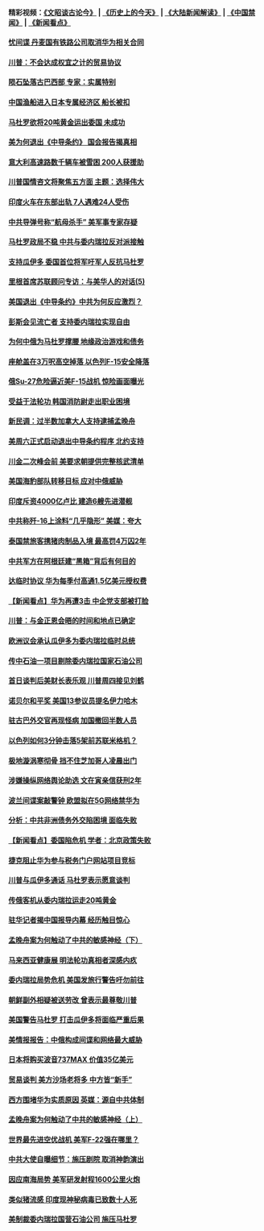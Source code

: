 #### 精彩视频：[《文昭谈古论今》](http://45.32.25.56/wenzhao) | [《历史上的今天》](http://45.32.25.56/today-in-history) | [《大陆新闻解读》](http://45.32.25.56/ntdtv-comedy) | [《中国禁闻》](http://45.32.25.56/ntdtv-news) | [《新闻看点》](http://45.32.25.56/news-insight) 

 #### [忧间谍 丹麦国有铁路公司取消华为相关合同](../pages/nsc418/n11022491.md?t=02040331) 

#### [川普：不会达成权宜之计的贸易协议](../pages/nsc418/n11022486.md?t=02040331) 

#### [陨石坠落古巴西部 专家：实属特别](../pages/nsc418/n11022388.md?t=02040331) 

#### [中国渔船进入日本专属经济区 船长被扣](../pages/nsc418/n11022404.md?t=02040331) 

#### [马杜罗欲将20吨黄金运出委国 未成功](../pages/nsc418/n11022367.md?t=02040331) 

#### [美为何退出《中导条约》 国会报告揭真相](../pages/nsc418/n11022256.md?t=02040331) 

#### [意大利高速路数千辆车被雪困 200人获援助](../pages/nsc418/n11022003.md?t=02040331) 

#### [川普国情咨文将聚焦五方面 主题：选择伟大](../pages/nsc418/n11021501.md?t=02040331) 

#### [印度火车在东部出轨 7人遇难24人受伤](../pages/nsc418/n11021809.md?t=02040331) 

#### [中共导弹号称“航母杀手” 美军事专家存疑](../pages/nsc418/n11021488.md?t=02040331) 

#### [马杜罗政局不稳 中共与委内瑞拉反对派接触](../pages/nsc418/n11020719.md?t=02040331) 

#### [支持瓜伊多 委国首位将军吁军人反抗马杜罗](../pages/nsc418/n11020776.md?t=02040331) 

#### [里根首席苏联顾问专访：与美华人的对话(5)](../pages/nsc418/n10968703.md?t=02040331) 

#### [美国退出《中导条约》中共为何反应激烈？](../pages/nsc418/n11020569.md?t=02040331) 

#### [彭斯会见流亡者 支持委内瑞拉实现自由](../pages/nsc418/n11020031.md?t=02040331) 

#### [为何中俄为马杜罗撑腰 地缘政治游戏和债务](../pages/nsc418/n11018692.md?t=02040331) 

#### [座舱盖在3万呎高空掉落 以色列F-15安全降落](../pages/nsc418/n11019864.md?t=02040331) 

#### [俄Su-27危险逼近美F-15战机 惊险画面曝光](../pages/nsc418/n11019743.md?t=02040331) 

#### [受益于法轮功 韩国消防尉走出职业困境](../pages/nsc418/n11017411.md?t=02040331) 

#### [新民调：过半数加拿大人支持逮捕孟晚舟](../pages/nsc418/n11018655.md?t=02040331) 

#### [美周六正式启动退出中导条约程序 北约支持](../pages/nsc418/n11018405.md?t=02040331) 

#### [川金二次峰会前 美要求朝提供完整核武清单](../pages/nsc418/n11017962.md?t=02040331) 

#### [美国海豹部队转移目标 应对中俄威胁](../pages/nsc418/n11017801.md?t=02040331) 

#### [印度斥资4000亿卢比 建造6艘先进潜舰](../pages/nsc418/n11017635.md?t=02040331) 

#### [中共称歼-16上涂料“几乎隐形” 美媒：夸大](../pages/nsc418/n11017535.md?t=02040331) 

#### [泰国禁旅客携猪肉制品入境 最高罚4万囚2年](../pages/nsc418/n11016939.md?t=02040331) 

#### [中共军方在阿根廷建“黑箱”背后有何目的](../pages/nsc418/n11016689.md?t=02040331) 

#### [达临时协议 华为每季付高通1.5亿美元授权费](../pages/nsc418/n11016503.md?t=02040331) 

#### [【新闻看点】华为再遭3击 中企党支部被打脸](../pages/nsc418/n11016110.md?t=02040331) 

#### [川普：与金正恩会晤的时间和地点已确定](../pages/nsc418/n11016340.md?t=02040331) 

#### [欧洲议会承认瓜伊多为委内瑞拉临时总统](../pages/nsc418/n11016267.md?t=02040331) 

#### [传中石油一项目剔除委内瑞拉国家石油公司](../pages/nsc418/n11015982.md?t=02040331) 

#### [首日谈判后美财长表乐观 川普周四接见刘鹤](../pages/nsc418/n11015436.md?t=02040331) 

#### [诺贝尔和平奖 美国13参议员提名伊力哈木](../pages/nsc418/n11014742.md?t=02040331) 

#### [驻古巴外交官再现怪病 加国撤回半数人员](../pages/nsc418/n11014810.md?t=02040331) 

#### [以色列如何3分钟击落5架前苏联米格机？](../pages/nsc418/n11014659.md?t=02040331) 

#### [极地漩涡寒彻骨 挡不住芝加哥人凌晨出门](../pages/nsc418/n11014521.md?t=02040331) 

#### [涉嫌操纵网络舆论助选 文在寅亲信获刑2年](../pages/nsc418/n11014174.md?t=02040331) 

#### [波兰间谍案敲警钟 欧盟拟在5G网络禁华为](../pages/nsc418/n11013814.md?t=02040331) 

#### [分析：中共非洲债务外交陷困境 面临失败](../pages/nsc418/n11013731.md?t=02040331) 

#### [【新闻看点】委国陷危机 学者：北京政策失败](../pages/nsc418/n11013287.md?t=02040331) 

#### [捷克阻止华为参与税务门户网站项目竞标](../pages/nsc418/n11013525.md?t=02040331) 

#### [川普与瓜伊多通话 马杜罗表示愿意谈判](../pages/nsc418/n11013353.md?t=02040331) 

#### [传俄客机从委内瑞拉运走20吨黄金](../pages/nsc418/n11013224.md?t=02040331) 

#### [驻华记者揭中国报导内幕 经历触目惊心](../pages/nsc418/n11013118.md?t=02040331) 

#### [孟晚舟案为何触动了中共的敏感神经（下）](../pages/nsc418/n11008903.md?t=02040331) 

#### [马来西亚健康展 明法轮功真相者深感内疚](../pages/nsc418/n11010949.md?t=02040331) 

#### [委内瑞拉局势危机 美国发旅行警告吁勿前往](../pages/nsc418/n11012593.md?t=02040331) 

#### [朝鲜副外相疑被送劳改 曾表示最尊敬川普](../pages/nsc418/n11011872.md?t=02040331) 

#### [美国警告马杜罗 打击瓜伊多将面临严重后果](../pages/nsc418/n11011422.md?t=02040331) 

#### [美情报报告：中俄构成间谍和网络最大威胁](../pages/nsc418/n11011346.md?t=02040331) 

#### [日本将购买波音737MAX 价值35亿美元](../pages/nsc418/n11011238.md?t=02040331) 

#### [贸易谈判 美方沙场老将多 中方皆“新手”](../pages/nsc418/n11010973.md?t=02040331) 

#### [西方围堵华为实质原因 英媒：源自中共体制](../pages/nsc418/n11010190.md?t=02040331) 

#### [孟晚舟案为何触动了中共的敏感神经（上）](../pages/nsc418/n11008466.md?t=02040331) 

#### [世界最先进空优战机 美军F-22强在哪里？](../pages/nsc418/n11010323.md?t=02040331) 

#### [中共大使自曝细节：施压剧院 取消神韵演出](../pages/nsc418/n11008988.md?t=02040331) 

#### [因应南海局势 美军研发射程1600公里火炮](../pages/nsc418/n11010046.md?t=02040331) 

#### [类似猪流感 印度现神秘病毒已致数十人死](../pages/nsc418/n11009797.md?t=02040331) 

#### [美制裁委内瑞拉国营石油公司 施压马杜罗](../pages/nsc418/n11009006.md?t=02040331) 

